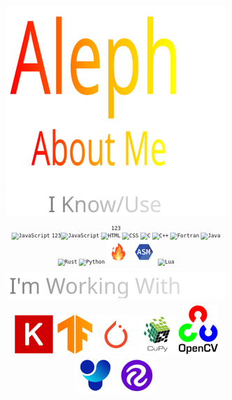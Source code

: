 <div align="center">
    
<img src="https://github.com/AlephVenXm/AlephVenXm/blob/main/root/svg/head_0.svg" width="800" height="420" alt="head">
    
</div>

<div align="center">  
    
<img src="https://github.com/AlephVenXm/AlephVenXm/blob/main/root/svg/std_1.svg" width="520" height="60" alt="std">
    
</div>


<div align="center">

<code><text align="center">123</text>
<img width="55" src="https://user-images.githubusercontent.com/25181517/117447155-6a868a00-af3d-11eb-9cfe-245df15c9f3f.png" alt="JavaScript" title="JavaScript"/></code>
<code><text align="center">123</text><img width="55" src="https://user-images.githubusercontent.com/25181517/117447155-6a868a00-af3d-11eb-9cfe-245df15c9f3f.png" alt="JavaScript" title="JavaScript"/></code>
<code><img width="55" src="https://user-images.githubusercontent.com/25181517/192158954-f88b5814-d510-4564-b285-dff7d6400dad.png" alt="HTML" title="HTML"/></code>
<code><img width="55" src="https://user-images.githubusercontent.com/25181517/183898674-75a4a1b1-f960-4ea9-abcb-637170a00a75.png" alt="CSS" title="CSS"/></code>
<code><img width="55" src="https://user-images.githubusercontent.com/25181517/192106070-46255bcf-65e6-4c6b-a296-bf8d0d8fb2a7.png" alt="C" title="C"/></code>
<code><img width="55" src="https://user-images.githubusercontent.com/25181517/192106073-90fffafe-3562-4ff9-a37e-c77a2da0ff58.png" alt="C++" title="C++"/></code>
<code><img width="55" src="https://user-images.githubusercontent.com/25181517/192106356-07c248b7-9c7c-40bd-a202-f7caf5d0b1bc.png" alt="Fortran" title="Fortran"/></code>
<code><img width="55" src="https://user-images.githubusercontent.com/25181517/117201156-9a724800-adec-11eb-9a9d-3cd0f67da4bc.png" alt="Java" title="Java"/></code>
<code><img width="55" src="https://user-images.githubusercontent.com/25181517/192599922-3a8ceb1c-ff1d-40bc-b73c-99ea1182d8ad.png" alt="Rust" title="Rust"/></code>
<code><img width="55" src="https://user-images.githubusercontent.com/25181517/183423507-c056a6f9-1ba8-4312-a350-19bcbc5a8697.png" alt="Python" title="Python"/></code>
<code><img width="55" src="https://github.com/AlephVenXm/AlephVenXm/blob/main/root/%F0%9F%94%A5.png" alt="Mojo" title="Mojo"/></code>
<code><img width="55" src="https://github.com/AlephVenXm/AlephVenXm/blob/main/root/asm86.png" alt="ASMx86" title="ASMx86"/></code>
<code><img width="55" src="https://github.com/Ramonmelod/profile-technology-icons/assets/139141993/89970707-fd3d-46e9-897e-7e51ba07ba4c" alt="Lua" title="Lua"/></code>

</div>
    
<div align="center">
    
<img src="https://github.com/AlephVenXm/AlephVenXm/blob/main/root/svg/std_2.svg" width="520" height="60" alt="std">

</div>


<div align="center">

<code><img width="90" src="https://github.com/AlephVenXm/AlephVenXm/blob/main/root/2048px-Keras_logo.svg.png" alt="Keras" title="Keras"/></code>
<code><img width="90" src="https://github.com/AlephVenXm/AlephVenXm/blob/main/root/google-tensorflow-icon.png" alt="TensorFlow" title="TensorFlow"/></code>
<code><img width="90" src="https://github.com/AlephVenXm/AlephVenXm/blob/main/root/PyTorch_Symbol_01_OrangeOnTransparent_nUWxXkQ.png" alt="PyTorch" title="PyTorch"/></code>
<code><img width="90" src="https://github.com/AlephVenXm/AlephVenXm/blob/main/root/cupy_logo_1000px.png" alt="CuPy" title="CuPy"/></code>
<code><img width="90" src="https://github.com/AlephVenXm/AlephVenXm/blob/main/root/OpenCV_Logo_with_text.png" alt="OpenCV" title="OpenCV"/></code>
<code><img width="90" src="https://github.com/AlephVenXm/AlephVenXm/blob/main/root/512x512bb.png" alt="Ultralytics" title="Ultralytics"/></code>
<code><img width="90" src="https://github.com/AlephVenXm/AlephVenXm/blob/main/root/channels4_profile.png" alt="RoboFlow" title="RoboFlow"/></code>

</div>
